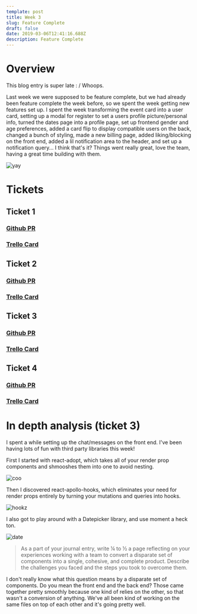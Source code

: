 ```yaml
---
template: post
title: Week 3
slug: Feature Complete
draft: false
date: 2019-03-06T12:41:16.688Z
description: Feature Complete
---
```

# Overview

This blog entry is super late : / Whoops. 

Last week we were supposed to be feature complete, but we had already been feature complete the week before, so we spent the week getting new features set up. I spent the week transforming the event card into a user card, setting up a modal for register to set a users profile picture/personal info, turned the dates page into a profile page, set up  frontend gender and age preferences, added a card flip to display compatible users on the back, changed a bunch of styling, made a new billing page, added liking/blocking on the front end, added a lil notification area to the header, and set up a notification query... I think that's it? Things went really great, love the team, having a great time building with them.

![yay](/media/screen-shot-2019-02-28-at-11.23.22-pm.png "yay")

# Tickets

## Ticket 1

### [Github PR](https://github.com/Lambda-School-Labs/labs10-date-planning/pull/154)

### [Trello Card](https://trello.com/c/Xc1VWbHx)

## Ticket 2

### [Github PR](https://github.com/Lambda-School-Labs/labs10-date-planning/pull/157)

### [Trello Card](https://trello.com/c/qf6lrDpl)

## Ticket 3

### [Github PR](https://github.com/Lambda-School-Labs/labs10-date-planning/pull/168)

### [Trello Card](https://trello.com/c/7Xt7Dgn3)

## Ticket 4

### [Github PR](https://github.com/Lambda-School-Labs/labs10-date-planning/pull/171)

### [Trello Card](https://trello.com/c/gHC8ds9o)

# In depth analysis (ticket 3)

I spent a while setting up the chat/messages on the front end. I've been having lots of fun with third party libraries this week! 

First I started with react-adopt, which takes all of your render prop components and shmooshes them into one to avoid nesting.

![coo](/media/codeweek321.png "lol")

Then I discovered react-apollo-hooks, which eliminates your need for render props entirely by turning your mutations and queries into hooks.

![hookz](/media/codeweek3.png "hooky")

I also got to play around with a Datepicker library, and use moment a heck ton.

![date](/media/codeweek32.png "picker")

> As a part of your journal entry, write ¼ to ½ a page reflecting on your experiences working with a team to convert a disparate set of components into a single, cohesive, and complete product. Describe the challenges you faced and the steps you took to overcome them.

I don't really know what this question means by a disparate set of components. Do you mean the front end and the back end? Those came  together pretty smoothly because one kind of relies on the other, so that wasn't a conversion of anything. We've all been kind of working on the same files on top of each other and it's going pretty well.
